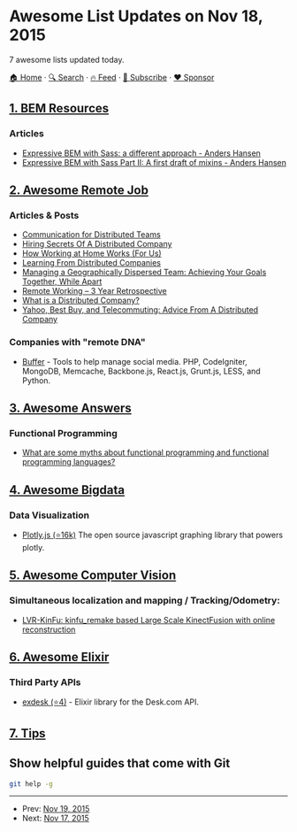 # Awesome List Updates on Nov 18, 2015

7 awesome lists updated today.

[🏠 Home](/README.md) · [🔍 Search](https://www.trackawesomelist.com/search/) · [🔥 Feed](https://www.trackawesomelist.com/rss.xml) · [📮 Subscribe](https://trackawesomelist.us17.list-manage.com/subscribe?u=d2f0117aa829c83a63ec63c2f&id=36a103854c) · [❤️  Sponsor](https://github.com/sponsors/theowenyoung)



## [1. BEM Resources](/content/sturobson/BEM-resources/README.md)

### Articles

*   [Expressive BEM with Sass: a different approach - Anders Hansen](http://codepen.io/andersschmidt/post/expressive-bem-with-sass-a-different-approach)
*   [Expressive BEM with Sass Part II: A first draft of mixins - Anders Hansen](http://codepen.io/andersschmidt/post/expressive-bem-with-sass-part-ii-a-first-draft-of-mixins)

## [2. Awesome Remote Job](/content/lukasz-madon/awesome-remote-job/README.md)

### Articles & Posts

*   [Communication for Distributed Teams](https://www.lullabot.com/articles/communication-for-distributed-teams)
*   [Hiring Secrets Of A Distributed Company](https://www.lullabot.com/articles/hiring-secrets-of-a-distributed-company)
*   [How Working at Home Works (For Us)](https://www.lullabot.com/articles/how-working-at-home-works-for-us)
*   [Learning From Distributed Companies](https://www.lullabot.com/articles/learning-from-distributed-companies)
*   [Managing a Geographically Dispersed Team: Achieving Your Goals Together, While Apart](https://www.mindtools.com/pages/article/newTMM_40.htm)
*   [Remote Working – 3 Year Retrospective](http://blog.jonliv.es/blog/2015/01/14/remote-working-3-year-retrospective/)
*   [What is a Distributed Company?](https://www.lullabot.com/articles/what-is-a-distributed-company)
*   [Yahoo, Best Buy, and Telecommuting: Advice From A Distributed Company](https://www.lullabot.com/articles/yahoo-best-buy-and-telecommuting-advice-from-a-distributed-company)

### Companies with "remote DNA"

*   [Buffer](https://buffer.com/journey/) - Tools to help manage social media. PHP, CodeIgniter, MongoDB, Memcache, Backbone.js, React.js, Grunt.js, LESS, and Python.

## [3. Awesome Answers](/content/cyberglot/awesome-answers/README.md)

### Functional Programming

*   [What are some myths about functional programming and functional programming languages?](https://www.quora.com/What-are-some-myths-about-functional-programming-and-functional-programming-languages/answer/Tikhon-Jelvis)

## [4. Awesome Bigdata](/content/newTendermint/awesome-bigdata/README.md)

### Data Visualization

*   [Plotly.js (⭐16k)](https://github.com/plotly/plotly.js) The open source javascript graphing library that powers plotly.

## [5. Awesome Computer Vision](/content/jbhuang0604/awesome-computer-vision/README.md)

### Simultaneous localization and mapping / Tracking/Odometry:

*   [LVR-KinFu: kinfu\_remake based Large Scale KinectFusion with online reconstruction](http://las-vegas.uni-osnabrueck.de/related-projects/lvr-kinfu/)

## [6. Awesome Elixir](/content/h4cc/awesome-elixir/README.md)

### Third Party APIs

*   [exdesk (⭐4)](https://github.com/deadkarma/exdesk) - Elixir library for the Desk.com API.

## [7. Tips](/content/git-tips/tips/README.md)

## Show helpful guides that come with Git

```sh
git help -g
```

---

- Prev: [Nov 19, 2015](/content/2015/11/19/README.md)
- Next: [Nov 17, 2015](/content/2015/11/17/README.md)